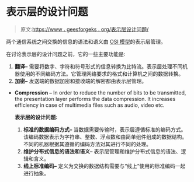 # 表示层的设计问题

> 原文:[https://www . geesforgeks . org/表示层设计问题/](https://www.geeksforgeeks.org/design-issues-in-presentation-layer/)

两个通信系统之间交换的信息的语法和语义由 [OSI 模型](https://www.geeksforgeeks.org/layers-of-osi-model/)的表示层管理。

在讨论表示层的设计问题之前，它的一些主要功能是:

1.  **翻译–**
    需要将数字、字符和符号形式的信息转换为比特流。表示层处理不同机器使用的不同编码方法。它管理网络要求的格式和计算机之间的数据转换。
2.  **加密–**
    发送端的数据加密和接收端的解密都由表示层管理。

*   **Compression –**
    In order to reduce the number of bits to be transmitted, the presentation layer performs the data compression. It increases efficiency in case of multimedia files such as audio, video etc.

    **表示层的设计问题:**

    1.  **标准的数据编码方式–**
        当数据需要传输时，表示层遵循标准的编码方式。该编码数据表示为字符串、整数、浮点数和由简单组件组成的数据结构。不同的机器根据其遵循的编码方法对其进行不同的处理。
    2.  **维护分布式信息的语法和语义–**
        表示层管理和维护分布式信息的语法、逻辑和含义。
    3.  **线上标准编码–**
        定义为交换的数据结构需要与“线上”使用的标准编码一起进行抽象。